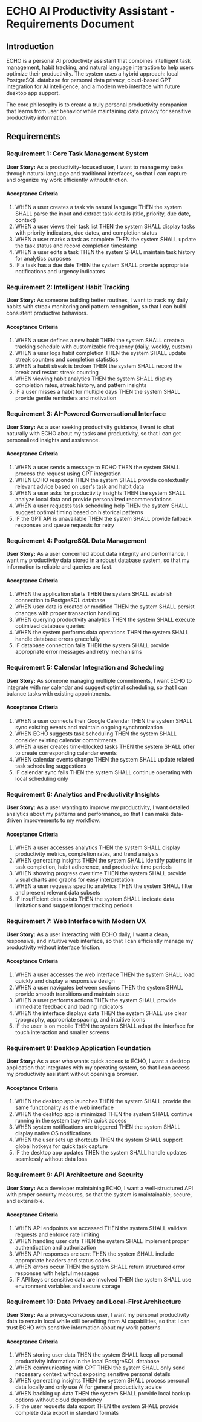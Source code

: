 # ECHO AI Productivity Assistant - Requirements Document

## Introduction

ECHO is a personal AI productivity assistant that combines intelligent task management, habit tracking, and natural language interaction to help users optimize their productivity. The system uses a hybrid approach: local PostgreSQL database for personal data privacy, cloud-based GPT integration for AI intelligence, and a modern web interface with future desktop app support.

The core philosophy is to create a truly personal productivity companion that learns from user behavior while maintaining data privacy for sensitive productivity information.

## Requirements

### Requirement 1: Core Task Management System

**User Story:** As a productivity-focused user, I want to manage my tasks through natural language and traditional interfaces, so that I can capture and organize my work efficiently without friction.

#### Acceptance Criteria

1. WHEN a user creates a task via natural language THEN the system SHALL parse the input and extract task details (title, priority, due date, context)
2. WHEN a user views their task list THEN the system SHALL display tasks with priority indicators, due dates, and completion status
3. WHEN a user marks a task as complete THEN the system SHALL update the task status and record completion timestamp
4. WHEN a user edits a task THEN the system SHALL maintain task history for analytics purposes
5. IF a task has a due date THEN the system SHALL provide appropriate notifications and urgency indicators

### Requirement 2: Intelligent Habit Tracking

**User Story:** As someone building better routines, I want to track my daily habits with streak monitoring and pattern recognition, so that I can build consistent productive behaviors.

#### Acceptance Criteria

1. WHEN a user defines a new habit THEN the system SHALL create a tracking schedule with customizable frequency (daily, weekly, custom)
2. WHEN a user logs habit completion THEN the system SHALL update streak counters and completion statistics
3. WHEN a habit streak is broken THEN the system SHALL record the break and restart streak counting
4. WHEN viewing habit analytics THEN the system SHALL display completion rates, streak history, and pattern insights
5. IF a user misses a habit for multiple days THEN the system SHALL provide gentle reminders and motivation

### Requirement 3: AI-Powered Conversational Interface

**User Story:** As a user seeking productivity guidance, I want to chat naturally with ECHO about my tasks and productivity, so that I can get personalized insights and assistance.

#### Acceptance Criteria

1. WHEN a user sends a message to ECHO THEN the system SHALL process the request using GPT integration
2. WHEN ECHO responds THEN the system SHALL provide contextually relevant advice based on user's task and habit data
3. WHEN a user asks for productivity insights THEN the system SHALL analyze local data and provide personalized recommendations
4. WHEN a user requests task scheduling help THEN the system SHALL suggest optimal timing based on historical patterns
5. IF the GPT API is unavailable THEN the system SHALL provide fallback responses and queue requests for retry

### Requirement 4: PostgreSQL Data Management

**User Story:** As a user concerned about data integrity and performance, I want my productivity data stored in a robust database system, so that my information is reliable and queries are fast.

#### Acceptance Criteria

1. WHEN the application starts THEN the system SHALL establish connection to PostgreSQL database
2. WHEN user data is created or modified THEN the system SHALL persist changes with proper transaction handling
3. WHEN querying productivity analytics THEN the system SHALL execute optimized database queries
4. WHEN the system performs data operations THEN the system SHALL handle database errors gracefully
5. IF database connection fails THEN the system SHALL provide appropriate error messages and retry mechanisms

### Requirement 5: Calendar Integration and Scheduling

**User Story:** As someone managing multiple commitments, I want ECHO to integrate with my calendar and suggest optimal scheduling, so that I can balance tasks with existing appointments.

#### Acceptance Criteria

1. WHEN a user connects their Google Calendar THEN the system SHALL sync existing events and maintain ongoing synchronization
2. WHEN ECHO suggests task scheduling THEN the system SHALL consider existing calendar commitments
3. WHEN a user creates time-blocked tasks THEN the system SHALL offer to create corresponding calendar events
4. WHEN calendar events change THEN the system SHALL update related task scheduling suggestions
5. IF calendar sync fails THEN the system SHALL continue operating with local scheduling only

### Requirement 6: Analytics and Productivity Insights

**User Story:** As a user wanting to improve my productivity, I want detailed analytics about my patterns and performance, so that I can make data-driven improvements to my workflow.

#### Acceptance Criteria

1. WHEN a user accesses analytics THEN the system SHALL display productivity metrics, completion rates, and trend analysis
2. WHEN generating insights THEN the system SHALL identify patterns in task completion, habit adherence, and productive time periods
3. WHEN showing progress over time THEN the system SHALL provide visual charts and graphs for easy interpretation
4. WHEN a user requests specific analytics THEN the system SHALL filter and present relevant data subsets
5. IF insufficient data exists THEN the system SHALL indicate data limitations and suggest longer tracking periods

### Requirement 7: Web Interface with Modern UX

**User Story:** As a user interacting with ECHO daily, I want a clean, responsive, and intuitive web interface, so that I can efficiently manage my productivity without interface friction.

#### Acceptance Criteria

1. WHEN a user accesses the web interface THEN the system SHALL load quickly and display a responsive design
2. WHEN a user navigates between sections THEN the system SHALL provide smooth transitions and maintain state
3. WHEN a user performs actions THEN the system SHALL provide immediate feedback and loading indicators
4. WHEN the interface displays data THEN the system SHALL use clear typography, appropriate spacing, and intuitive icons
5. IF the user is on mobile THEN the system SHALL adapt the interface for touch interaction and smaller screens

### Requirement 8: Desktop Application Foundation

**User Story:** As a user who wants quick access to ECHO, I want a desktop application that integrates with my operating system, so that I can access my productivity assistant without opening a browser.

#### Acceptance Criteria

1. WHEN the desktop app launches THEN the system SHALL provide the same functionality as the web interface
2. WHEN the desktop app is minimized THEN the system SHALL continue running in the system tray with quick access
3. WHEN system notifications are triggered THEN the system SHALL display native OS notifications
4. WHEN the user sets up shortcuts THEN the system SHALL support global hotkeys for quick task capture
5. IF the desktop app updates THEN the system SHALL handle updates seamlessly without data loss

### Requirement 9: API Architecture and Security

**User Story:** As a developer maintaining ECHO, I want a well-structured API with proper security measures, so that the system is maintainable, secure, and extensible.

#### Acceptance Criteria

1. WHEN API endpoints are accessed THEN the system SHALL validate requests and enforce rate limiting
2. WHEN handling user data THEN the system SHALL implement proper authentication and authorization
3. WHEN API responses are sent THEN the system SHALL include appropriate headers and status codes
4. WHEN errors occur THEN the system SHALL return structured error responses with helpful messages
5. IF API keys or sensitive data are involved THEN the system SHALL use environment variables and secure storage

### Requirement 10: Data Privacy and Local-First Architecture

**User Story:** As a privacy-conscious user, I want my personal productivity data to remain local while still benefiting from AI capabilities, so that I can trust ECHO with sensitive information about my work patterns.

#### Acceptance Criteria

1. WHEN storing user data THEN the system SHALL keep all personal productivity information in the local PostgreSQL database
2. WHEN communicating with GPT THEN the system SHALL only send necessary context without exposing sensitive personal details
3. WHEN generating insights THEN the system SHALL process personal data locally and only use AI for general productivity advice
4. WHEN backing up data THEN the system SHALL provide local backup options without cloud dependency
5. IF the user requests data export THEN the system SHALL provide complete data export in standard formats